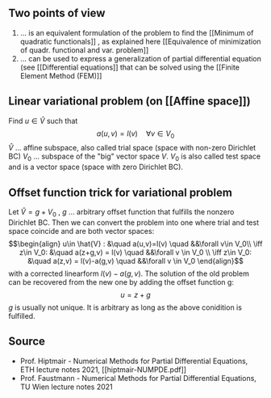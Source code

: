 
## Two points of view
1. ... is an equivalent formulation of the problem to find the [[Minimum of quadratic functionals]] , as explained here [[Equivalence of minimization of quadr. functional and var. problem]]
2. ... can be used to express a generalization of partial differential equation (see [[Differential equations]] that can be solved using the [[Finite Element Method (FEM)]]


## Linear variational problem (on [[Affine space]])
Find $u\in \hat{V}$ such that 
$$a(u,v)=l(v) \quad \forall v\in V_0$$
$\hat{V}$ ... affine subspace, also called trial space (space with non-zero Dirichlet BC)
$V_0$ ... subspace of the "big" vector space $V$. $V_0$ is also called test space and is a vector space (space with zero Dirichlet BC).


## Offset function trick for variational problem
Let $\hat{V}=g+V_0$ , $g$ ... arbitrary offset function that fulfills the nonzero Dirichlet BC.
Then we can convert the problem into one where trial and test space coincide and are both vector spaces:
$$\begin{align}
u\in \hat{V} : &\quad a(u,v)=l(v) \quad &&\forall v\in V_0\\
\iff z\in V_0: &\quad a(z+g,v) = l(v) \quad &&\forall v \in V_0 \\
\iff z\in V_0: &\quad a(z,v) = l(v)-a(g,v) \quad &&\forall v \in V_0 
\end{align}$$
with a corrected linearform $l(v) - a(g,v)$.
The solution of the old problem can be recovered from the new one by adding the offset function g:
$$u = z+g$$
$g$ is usually not unique. It is arbitrary as long as the above conidition is fulfilled.


## Source
- Prof. Hiptmair - Numerical Methods for Partial Differential Equations, ETH lecture notes 2021, [[hiptmair-NUMPDE.pdf]]
- Prof. Faustmann - Numerical Methods for Partial Differential Equations, TU Wien lecture notes 2021
